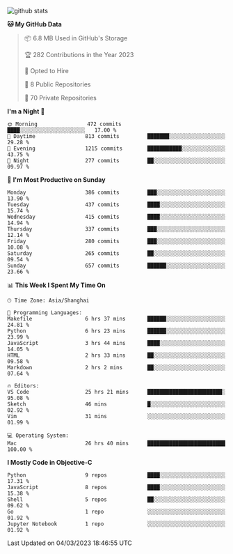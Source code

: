 
![github stats](https://github-readme-stats.vercel.app/api?username=ChesterYue&show_icons=true&count_private=true)

<!-- ![wakatime](https://github-readme-stats.vercel.app/api/wakatime?username=ChesterYue&layout=compact) -->

<!-- ![wakatime](https://github-readme-stats.vercel.app/api/top-langs/?username=ChesterYue&layout=compact) -->

<!--START_SECTION:waka-->
**🐱 My GitHub Data** 

> 📦 6.8 MB Used in GitHub's Storage 
 > 
> 🏆 282 Contributions in the Year 2023
 > 
> 💼 Opted to Hire
 > 
> 📜 8 Public Repositories 
 > 
> 🔑 70 Private Repositories 
 > 
**I'm a Night 🦉** 

```text
🌞 Morning                472 commits         ████░░░░░░░░░░░░░░░░░░░░░   17.00 % 
🌆 Daytime                813 commits         ███████░░░░░░░░░░░░░░░░░░   29.28 % 
🌃 Evening                1215 commits        ███████████░░░░░░░░░░░░░░   43.75 % 
🌙 Night                  277 commits         ██░░░░░░░░░░░░░░░░░░░░░░░   09.97 % 
```
📅 **I'm Most Productive on Sunday** 

```text
Monday                   386 commits         ███░░░░░░░░░░░░░░░░░░░░░░   13.90 % 
Tuesday                  437 commits         ████░░░░░░░░░░░░░░░░░░░░░   15.74 % 
Wednesday                415 commits         ████░░░░░░░░░░░░░░░░░░░░░   14.94 % 
Thursday                 337 commits         ███░░░░░░░░░░░░░░░░░░░░░░   12.14 % 
Friday                   280 commits         ███░░░░░░░░░░░░░░░░░░░░░░   10.08 % 
Saturday                 265 commits         ██░░░░░░░░░░░░░░░░░░░░░░░   09.54 % 
Sunday                   657 commits         ██████░░░░░░░░░░░░░░░░░░░   23.66 % 
```


📊 **This Week I Spent My Time On** 

```text
🕑︎ Time Zone: Asia/Shanghai

💬 Programming Languages: 
Makefile                 6 hrs 37 mins       ██████░░░░░░░░░░░░░░░░░░░   24.81 % 
Python                   6 hrs 23 mins       ██████░░░░░░░░░░░░░░░░░░░   23.99 % 
JavaScript               3 hrs 44 mins       ████░░░░░░░░░░░░░░░░░░░░░   14.05 % 
HTML                     2 hrs 33 mins       ██░░░░░░░░░░░░░░░░░░░░░░░   09.58 % 
Markdown                 2 hrs 2 mins        ██░░░░░░░░░░░░░░░░░░░░░░░   07.64 % 

🔥 Editors: 
VS Code                  25 hrs 21 mins      ████████████████████████░   95.08 % 
Sketch                   46 mins             █░░░░░░░░░░░░░░░░░░░░░░░░   02.92 % 
Vim                      31 mins             ░░░░░░░░░░░░░░░░░░░░░░░░░   01.99 % 

💻 Operating System: 
Mac                      26 hrs 40 mins      █████████████████████████   100.00 % 
```

**I Mostly Code in Objective-C** 

```text
Python                   9 repos             ████░░░░░░░░░░░░░░░░░░░░░   17.31 % 
JavaScript               8 repos             ████░░░░░░░░░░░░░░░░░░░░░   15.38 % 
Shell                    5 repos             ██░░░░░░░░░░░░░░░░░░░░░░░   09.62 % 
Go                       1 repo              ░░░░░░░░░░░░░░░░░░░░░░░░░   01.92 % 
Jupyter Notebook         1 repo              ░░░░░░░░░░░░░░░░░░░░░░░░░   01.92 % 
```




 Last Updated on 04/03/2023 18:46:55 UTC
<!--END_SECTION:waka-->